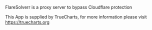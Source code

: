 FlareSolverr is a proxy server to bypass Cloudflare protection

This App is supplied by TrueCharts, for more information please visit https://truecharts.org
